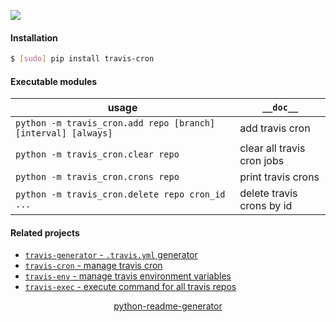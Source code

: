 <!--
https://pypi.org/project/readme-generator/
https://pypi.org/project/python-readme-generator/
-->

[![](https://img.shields.io/pypi/pyversions/travis-cron.svg?longCache=True)](https://pypi.org/project/travis-cron/)

#### Installation
```bash
$ [sudo] pip install travis-cron
```

#### Executable modules
usage|`__doc__`
-|-
`python -m travis_cron.add repo [branch] [interval] [always]` |add travis cron
`python -m travis_cron.clear repo` |clear all travis cron jobs
`python -m travis_cron.crons repo` |print travis crons
`python -m travis_cron.delete repo cron_id ...` |delete travis crons by id

#### Related projects
+   [`travis-generator` - `.travis.yml` generator](https://pypi.org/project/travis-generator/)
+   [`travis-cron` - manage travis cron](https://pypi.org/project/travis-cron/)
+   [`travis-env` - manage travis environment variables](https://pypi.org/project/travis-env/)
+   [`travis-exec` - execute command for all travis repos](https://pypi.org/project/travis-exec/)

<p align="center">
    <a href="https://pypi.org/project/python-readme-generator/">python-readme-generator</a>
</p>